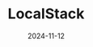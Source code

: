 ---  
layout: startup_page  
title: "LocalStack"  
id: "localstack.cloud"  
permalink: "/localstacklocalstack.cloud11122024/"  
website: "https://localstack.cloud/"  
funding_round: "Series A"  
funding_amount: "$25M"  
investors: "Notable Capital, CRV, Heavybit"  
about: "LocalStack provides a local emulator for AWS cloud applications, allowing developers to test and develop their applications on their local machines instead of on the cloud. This significantly reduces costs and resource intensity, particularly concerning latency issues. The company offers both open-source and paid versions, supporting over 100 core AWS services."  
markets: "Cloud Computing, DevOps, Software Development"  
hq: "Zurich, Switzerland"  
founded_year: "2021"  
linkedin: "https://www.linkedin.com/company/localstack-cloud/"  
twitter: "https://twitter.com/_localstack"  
instagram: ""  
facebook: ""  
crunchbase: "https://www.crunchbase.com/organization/localstack"  
pitchbook: "https://pitchbook.com/profiles/company/52894-09"  

date_display: "12-Nov-2024"  
date: "2024-11-12"

# SEO Optimization  
meta_title: "LocalStack - Series A Funding ($25M)"  
meta_description: "LocalStack, LocalStack provides a local emulator for AWS cloud applications, allowing developers to test and develop their applications on their local machines in..."  
meta_keywords: "LocalStack, Cloud Computing, DevOps, Software Development, Series A funding"  
canonical_url: "https://startup.projectstartups.com/localstacklocalstack.cloud11122024/"  
---